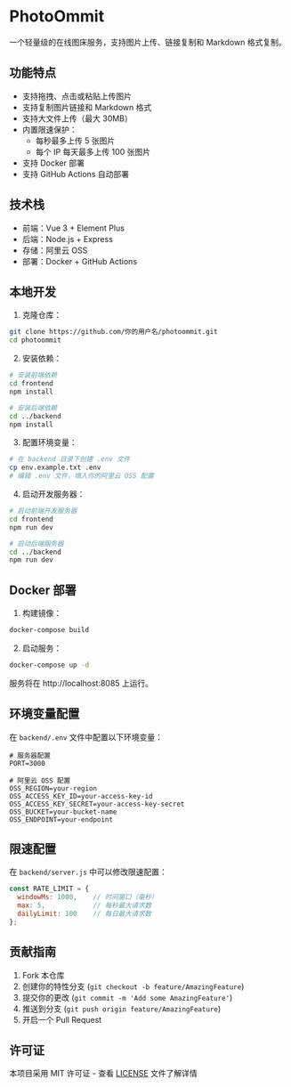 # PhotoOmmit

一个轻量级的在线图床服务，支持图片上传、链接复制和 Markdown 格式复制。

## 功能特点

- 支持拖拽、点击或粘贴上传图片
- 支持复制图片链接和 Markdown 格式
- 支持大文件上传（最大 30MB）
- 内置限速保护：
  - 每秒最多上传 5 张图片
  - 每个 IP 每天最多上传 100 张图片
- 支持 Docker 部署
- 支持 GitHub Actions 自动部署

## 技术栈

- 前端：Vue 3 + Element Plus
- 后端：Node.js + Express
- 存储：阿里云 OSS
- 部署：Docker + GitHub Actions

## 本地开发

1. 克隆仓库：
```bash
git clone https://github.com/你的用户名/photoommit.git
cd photoommit
```

2. 安装依赖：
```bash
# 安装前端依赖
cd frontend
npm install

# 安装后端依赖
cd ../backend
npm install
```

3. 配置环境变量：
```bash
# 在 backend 目录下创建 .env 文件
cp env.example.txt .env
# 编辑 .env 文件，填入你的阿里云 OSS 配置
```

4. 启动开发服务器：
```bash
# 启动前端开发服务器
cd frontend
npm run dev

# 启动后端服务器
cd ../backend
npm run dev
```

## Docker 部署

1. 构建镜像：
```bash
docker-compose build
```

2. 启动服务：
```bash
docker-compose up -d
```

服务将在 http://localhost:8085 上运行。

## 环境变量配置

在 `backend/.env` 文件中配置以下环境变量：

```env
# 服务器配置
PORT=3000

# 阿里云 OSS 配置
OSS_REGION=your-region
OSS_ACCESS_KEY_ID=your-access-key-id
OSS_ACCESS_KEY_SECRET=your-access-key-secret
OSS_BUCKET=your-bucket-name
OSS_ENDPOINT=your-endpoint
```

## 限速配置

在 `backend/server.js` 中可以修改限速配置：

```javascript
const RATE_LIMIT = {
  windowMs: 1000,    // 时间窗口（毫秒）
  max: 5,            // 每秒最大请求数
  dailyLimit: 100    // 每日最大请求数
};
```

## 贡献指南

1. Fork 本仓库
2. 创建你的特性分支 (`git checkout -b feature/AmazingFeature`)
3. 提交你的更改 (`git commit -m 'Add some AmazingFeature'`)
4. 推送到分支 (`git push origin feature/AmazingFeature`)
5. 开启一个 Pull Request

## 许可证

本项目采用 MIT 许可证 - 查看 [LICENSE](LICENSE) 文件了解详情
